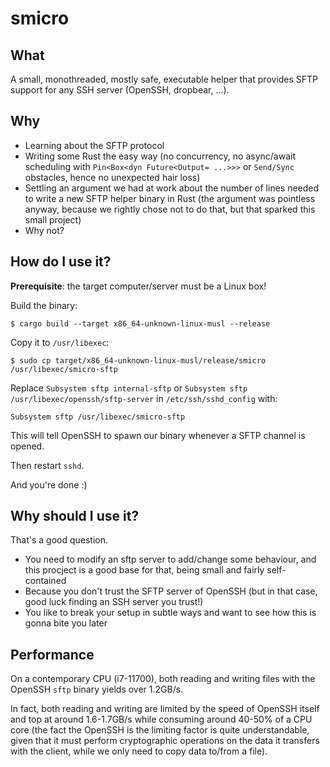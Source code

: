 # smicro

## What

A small, monothreaded, mostly safe, executable helper that provides SFTP support for any SSH server (OpenSSH, dropbear, ...).

## Why

* Learning about the SFTP protocol
* Writing some Rust the easy way (no concurrency, no async/await scheduling with `Pin<Box<dyn Future<Output= ...>>>` or `Send/Sync` obstacles, hence no unexpected hair loss)
* Settling an argument we had at work about the number of lines needed to write a new SFTP helper binary in Rust (the argument was pointless anyway, because we rightly chose not to do that, but that sparked this small project)
* Why not?

## How do I use it?

**Prerequisite**: the target computer/server must be a Linux box!

Build the binary:
```
$ cargo build --target x86_64-unknown-linux-musl --release
```
Copy it to `/usr/libexec`:
```
$ sudo cp target/x86_64-unknown-linux-musl/release/smicro /usr/libexec/smicro-sftp
```

Replace `Subsystem sftp internal-sftp` or `Subsystem sftp /usr/libexec/openssh/sftp-server` in `/etc/ssh/sshd_config` with:
```
Subsystem sftp /usr/libexec/smicro-sftp
```
This will tell OpenSSH to spawn our binary whenever a SFTP channel is opened.

Then restart `sshd`.

And you're done :)

## Why should I use it?

That's a good question.

* You need to modify an sftp server to add/change some behaviour, and this procject is a good base for that, being small and fairly self-contained
* Because you don't trust the SFTP server of OpenSSH (but in that case, good luck finding an SSH server you trust!)
* You like to break your setup in subtle ways and want to see how this is gonna bite you later

## Performance

On a contemporary CPU (i7-11700), both reading and writing files with the OpenSSH `sftp` binary yields over 1.2GB/s.

In fact, both reading and writing are limited by the speed of OpenSSH itself and top at around 1.6-1.7GB/s while consuming around 40-50% of a CPU core (the fact the OpenSSH is the limiting factor is quite understandable, given that it must perform cryptographic operations on the data it transfers with the client, while we only need to copy data to/from a file).
